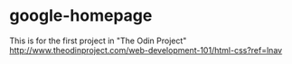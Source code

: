 # google-homepage
This is for the first project in "The Odin Project"
http://www.theodinproject.com/web-development-101/html-css?ref=lnav